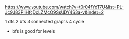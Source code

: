 https://www.youtube.com/watch?v=t0r04fYdT7U&list=PL-Jc9J83PIiHfqDcLZMcO9SsUDY4S3a-v&index=2

1 dfs
2 bfs
3 connected graphs
4 cycle 




 * bfs is good for levels
